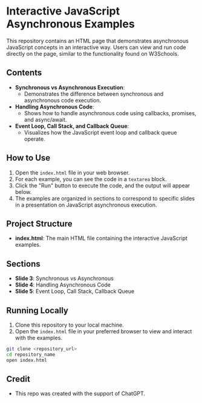 
# Interactive JavaScript Asynchronous Examples

This repository contains an HTML page that demonstrates asynchronous JavaScript concepts in an interactive way. Users can view and run code directly on the page, similar to the functionality found on W3Schools.

## Contents

- **Synchronous vs Asynchronous Execution**:
    - Demonstrates the difference between synchronous and asynchronous code execution.
- **Handling Asynchronous Code**:
    - Shows how to handle asynchronous code using callbacks, promises, and async/await.
- **Event Loop, Call Stack, and Callback Queue**:
    - Visualizes how the JavaScript event loop and callback queue operate.

## How to Use

1. Open the `index.html` file in your web browser.
2. For each example, you can see the code in a `textarea` block.
3. Click the "Run" button to execute the code, and the output will appear below.
4. The examples are organized in sections to correspond to specific slides in a presentation on JavaScript asynchronous execution.

## Project Structure

- **index.html**: The main HTML file containing the interactive JavaScript examples.

## Sections

- **Slide 3**: Synchronous vs Asynchronous
- **Slide 4**: Handling Asynchronous Code
- **Slide 5**: Event Loop, Call Stack, Callback Queue

## Running Locally

1. Clone this repository to your local machine.
2. Open the `index.html` file in your preferred browser to view and interact with the examples.

```bash
git clone <repository_url>
cd repository_name
open index.html
```

## Credit

- This repo was created with the support of ChatGPT.
